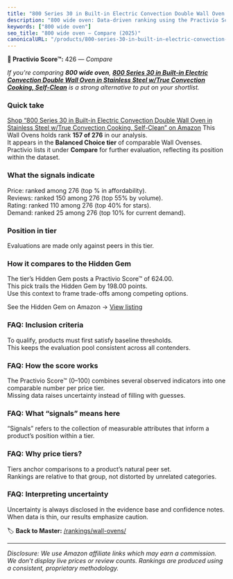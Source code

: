 ```yaml
---
title: "800 Series 30 in Built-in Electric Convection Double Wall Oven in Stainless Steel w/True Convection Cooking, Self-Clean"
description: "800 wide oven: Data-driven ranking using the Practivio Score™. Positioned by quality, value, demand, findability, momentum."
keywords: ["800 wide oven"]
seo_title: "800 wide oven — Compare (2025)"
canonicalURL: "/products/800-series-30-in-built-in-electric-convection-double-wall-oven-in-stainless-steel-wtrue-convection-cooking-self-clean-B00J4EBNS6/"
---
```


**🛒 Practivio Score™:** 426 — _Compare_


*If you're comparing **800 wide oven**, **[800 Series 30 in Built-in Electric Convection Double Wall Oven in Stainless Steel w/True Convection Cooking, Self-Clean](https://www.amazon.com/dp/B00J4EBNS6?tag=practivio-20)** is a strong alternative to put on your shortlist.*
### Quick take
[Shop “800 Series 30 in Built-in Electric Convection Double Wall Oven in Stainless Steel w/True Convection Cooking, Self-Clean” on Amazon](https://www.amazon.com/dp/B00J4EBNS6?tag=practivio-20)
This Wall Ovens holds rank **157 of 276** in our analysis.  
It appears in the **Balanced Choice tier** of comparable Wall Ovenses.  
Practivio lists it under **Compare** for further evaluation, reflecting its position within the dataset.

### What the signals indicate
Price: ranked  among 276 (top % in affordability).  
Reviews: ranked 150 among 276 (top 55% by volume).  
Rating: ranked 110 among 276 (top 40% for stars).  
Demand: ranked 25 among 276 (top 10% for current demand).

### Position in tier
Evaluations are made only against peers in this tier.

### How it compares to the Hidden Gem
The tier’s Hidden Gem posts a Practivio Score™ of 624.00.  
This pick trails the Hidden Gem by 198.00 points.  
Use this context to frame trade-offs among competing options.  

See the Hidden Gem on Amazon → [View listing](https://www.amazon.com/dp/B0DGJZT9QN?tag=practivio-20)

### FAQ: Inclusion criteria
To qualify, products must first satisfy baseline thresholds.  
This keeps the evaluation pool consistent across all contenders.

### FAQ: How the score works
The Practivio Score™ (0–100) combines several observed indicators into one comparable number per price tier.  
Missing data raises uncertainty instead of filling with guesses.

### FAQ: What “signals” means here
“Signals” refers to the collection of measurable attributes that inform a product’s position within a tier.

### FAQ: Why price tiers?
Tiers anchor comparisons to a product’s natural peer set.  
Rankings are relative to that group, not distorted by unrelated categories.

### FAQ: Interpreting uncertainty
Uncertainty is always disclosed in the evidence base and confidence notes.  
When data is thin, our results emphasize caution.

<!-- Missing template for Compare/CompareWithinPriceClass -->


🏷️ **Back to Master:** [/rankings/wall-ovens/](/rankings/wall-ovens/)

---
_Disclosure: We use Amazon affiliate links which may earn a commission. We don’t display live prices or review counts. Rankings are produced using a consistent, proprietary methodology._
